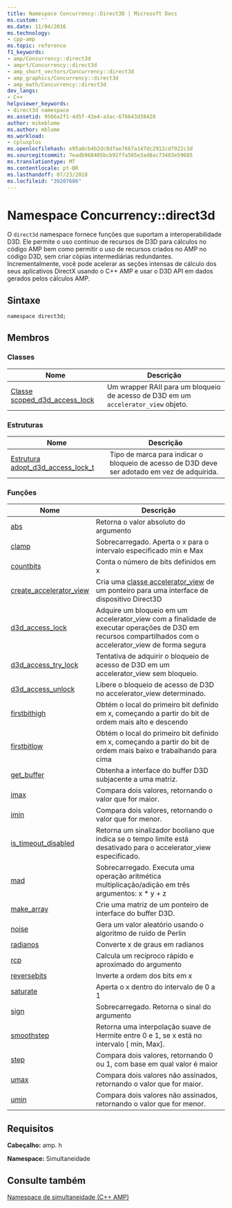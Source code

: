```yaml
---
title: Namespace Concurrency::Direct3D | Microsoft Docs
ms.custom: ''
ms.date: 11/04/2016
ms.technology:
- cpp-amp
ms.topic: reference
f1_keywords:
- amp/Concurrency::direct3d
- amprt/Concurrency::direct3d
- amp_short_vectors/Concurrency::direct3d
- amp_graphics/Concurrency::direct3d
- amp_math/Concurrency::direct3d
dev_langs:
- C++
helpviewer_keywords:
- direct3d namespace
ms.assetid: 9566a2f1-4d5f-43e4-a3ac-676643d38420
author: mikeblome
ms.author: mblome
ms.workload:
- cplusplus
ms.openlocfilehash: e95a0cb4b2dc8dfae7667a147dc2912cd7922c3d
ms.sourcegitcommit: 7eadb968405bcb92ffa505e3ad8ac73483e59685
ms.translationtype: MT
ms.contentlocale: pt-BR
ms.lasthandoff: 07/23/2018
ms.locfileid: "39207686"
---
```

# <a name="concurrencydirect3d-namespace"></a>Namespace Concurrency::direct3d
O `direct3d` namespace fornece funções que suportam a interoperabilidade D3D. Ele permite o uso contínuo de recursos de D3D para cálculos no código AMP bem como permitir o uso de recursos criados no AMP no código D3D, sem criar cópias intermediárias redundantes. Incrementalmente, você pode acelerar as seções intensas de cálculo dos seus aplicativos DirectX usando o C++ AMP e usar o D3D API em dados gerados pelos cálculos AMP.  
  
## <a name="syntax"></a>Sintaxe  
  
```  
namespace direct3d;  
```  
  
## <a name="members"></a>Membros  
  
### <a name="classes"></a>Classes  
  
|Nome|Descrição|  
|----------|-----------------|  
|[Classe scoped_d3d_access_lock](scoped-d3d-access-lock-class.md)|Um wrapper RAII para um bloqueio de acesso de D3D em um `accelerator_view` objeto.|  
  
### <a name="structures"></a>Estruturas  
  
|Nome|Descrição|  
|----------|-----------------|  
|[Estrutura adopt_d3d_access_lock_t](adopt-d3d-access-lock-t-structure.md)|Tipo de marca para indicar o bloqueio de acesso de D3D deve ser adotado em vez de adquirida.|  
  
### <a name="functions"></a>Funções  
  
|Nome|Descrição|  
|----------|-----------------|  
|[abs](concurrency-direct3d-namespace-functions-amp.md#abs)|Retorna o valor absoluto do argumento|  
|[clamp](concurrency-direct3d-namespace-functions-amp.md#clamp)|Sobrecarregado. Aperta o x para o intervalo especificado min e Max|  
|[countbits](concurrency-direct3d-namespace-functions-amp.md#countbits)|Conta o número de bits definidos em x|  
|[create_accelerator_view](concurrency-direct3d-namespace-functions-amp.md#create_accelerator_view)|Cria uma [classe accelerator_view](accelerator-view-class.md) de um ponteiro para uma interface de dispositivo Direct3D|  
|[d3d_access_lock](concurrency-direct3d-namespace-functions-amp.md#d3d_access_lock)|Adquire um bloqueio em um accelerator_view com a finalidade de executar operações de D3D em recursos compartilhados com o accelerator_view de forma segura|  
|[d3d_access_try_lock](concurrency-direct3d-namespace-functions-amp.md#d3d_access_try_lock)|Tentativa de adquirir o bloqueio de acesso de D3D em um accelerator_view sem bloqueio.|  
|[d3d_access_unlock](concurrency-direct3d-namespace-functions-amp.md#d3d_access_unlock)|Libere o bloqueio de acesso de D3D no accelerator_view determinado.|  
|[firstbithigh](concurrency-direct3d-namespace-functions-amp.md#firstbithigh)|Obtém o local do primeiro bit definido em x, começando a partir do bit de ordem mais alto e descendo|  
|[firstbitlow](concurrency-direct3d-namespace-functions-amp.md#firstbitlow)|Obtém o local do primeiro bit definido em x, começando a partir do bit de ordem mais baixo e trabalhando para cima|  
|[get_buffer](concurrency-direct3d-namespace-functions-amp.md#get_buffer)|Obtenha a interface do buffer D3D subjacente a uma matriz.|  
|[imax](concurrency-direct3d-namespace-functions-amp.md#imax)|Compara dois valores, retornando o valor que for maior.|  
|[imin](concurrency-direct3d-namespace-functions-amp.md#imin)|Compara dois valores, retornando o valor que for menor.|  
|[is_timeout_disabled](concurrency-direct3d-namespace-functions-amp.md#is_timeout_disabled)|Retorna um sinalizador booliano que indica se o tempo limite está desativado para o accelerator_view especificado.|  
|[mad](concurrency-direct3d-namespace-functions-amp.md#mad)|Sobrecarregado. Executa uma operação aritmética multiplicação/adição em três argumentos: x \* y + z|  
|[make_array](concurrency-direct3d-namespace-functions-amp.md#make_array)|Crie uma matriz de um ponteiro de interface do buffer D3D.|  
|[noise](concurrency-direct3d-namespace-functions-amp.md#noise)|Gera um valor aleatório usando o algoritmo de ruído de Perlin|  
|[radianos](concurrency-direct3d-namespace-functions-amp.md#radians)|Converte x de graus em radianos|  
|[rcp](concurrency-direct3d-namespace-functions-amp.md#rcp)|Calcula um recíproco rápido e aproximado do argumento|  
|[reversebits](concurrency-direct3d-namespace-functions-amp.md#reversebits)|Inverte a ordem dos bits em x|  
|[saturate](concurrency-direct3d-namespace-functions-amp.md#saturate)|Aperta o x dentro do intervalo de 0 a 1|  
|[sign](concurrency-direct3d-namespace-functions-amp.md#sign)|Sobrecarregado. Retorna o sinal do argumento|  
|[smoothstep](concurrency-direct3d-namespace-functions-amp.md#smoothstep)|Retorna uma interpolação suave de Hermite entre 0 e 1, se x está no intervalo [ min, Max].|  
|[step](concurrency-direct3d-namespace-functions-amp.md#step)|Compara dois valores, retornando 0 ou 1, com base em qual valor é maior|  
|[umax](concurrency-direct3d-namespace-functions-amp.md#umax)|Compara dois valores não assinados, retornando o valor que for maior.|  
|[umin](concurrency-direct3d-namespace-functions-amp.md#umin)|Compara dois valores não assinados, retornando o valor que for menor.|  

## <a name="requirements"></a>Requisitos  
 **Cabeçalho:** amp. h  
  
 **Namespace:** Simultaneidade  
  
## <a name="see-also"></a>Consulte também  
 [Namespace de simultaneidade (C++ AMP)](concurrency-namespace-cpp-amp.md)
